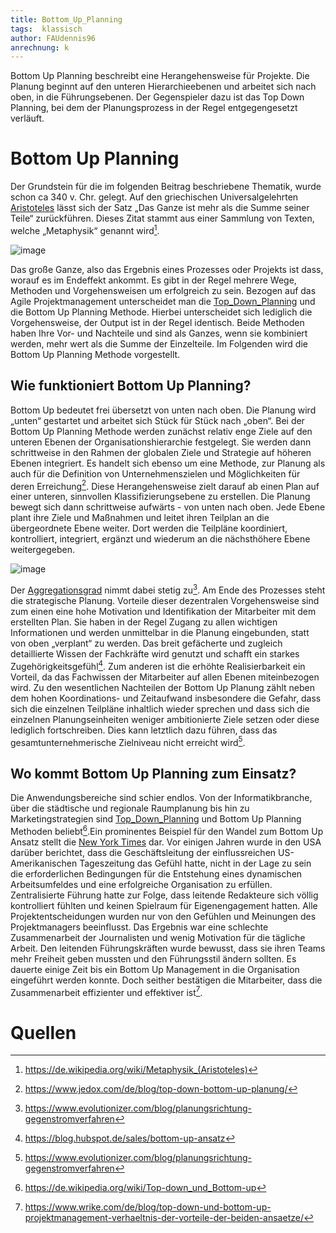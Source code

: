 ```yaml
---
title: Bottom_Up_Planning
tags:  klassisch
author: FAUdennis96
anrechnung: k
---
```




Bottom Up Planning beschreibt eine Herangehensweise für Projekte. Die Planung beginnt auf den unteren Hierarchieebenen und arbeitet sich nach oben, in die Führungsebenen.
Der Gegenspieler dazu ist das Top Down Planning, bei dem der Planungsprozess in der Regel entgegengesetzt verläuft. 


# Bottom Up Planning

Der Grundstein für die im folgenden Beitrag beschriebene Thematik, wurde schon ca 340 v. Chr. gelegt. Auf den griechischen Universalgelehrten [Aristoteles](https://de.wikipedia.org/wiki/Aristoteles) lässt sich der Satz „Das Ganze ist mehr als die Summe seiner Teile“ zurückführen. Dieses Zitat stammt aus einer Sammlung von Texten, welche „Metaphysik“ genannt wird[^1].

![image](https://user-images.githubusercontent.com/92928630/143274774-cfc8e827-57e2-444a-95f2-88b1e4cc9f1e.png)



Das große Ganze, also das Ergebnis eines Prozesses oder Projekts ist dass, worauf es im Endeffekt ankommt. Es gibt in der Regel mehrere Wege, Methoden und Vorgehensweisen um erfolgreich zu sein. Bezogen auf das Agile Projektmanagement unterscheidet man die [Top_Down_Planning](Top_Down_Planning.md) und die Bottom Up Planning Methode. Hierbei unterscheidet sich lediglich die Vorgehensweise, der Output ist in der Regel identisch. Beide Methoden haben Ihre Vor- und Nachteile und sind als Ganzes, wenn sie kombiniert werden, mehr wert als die Summe der Einzelteile. Im Folgenden wird die Bottom Up Planning Methode vorgestellt.

## Wie funktioniert Bottom Up Planning?

Bottom Up bedeutet frei übersetzt von unten nach oben. Die Planung wird „unten“ gestartet und arbeitet sich Stück für Stück nach „oben“. Bei der Bottom Up Planning Methode  werden zunächst relativ enge Ziele auf den unteren Ebenen der Organisationshierarchie festgelegt. Sie werden dann schrittweise in den Rahmen der globalen Ziele und Strategie auf höheren Ebenen integriert. Es handelt sich ebenso um eine Methode, zur Planung als auch für die Definition von Unternehmenszielen und Möglichkeiten für deren Erreichung[^2].
Diese Herangehensweise zielt darauf ab einen Plan auf einer unteren, sinnvollen Klassifizierungsebene zu erstellen. Die Planung bewegt sich dann schrittweise aufwärts - von unten nach oben. Jede Ebene plant ihre Ziele und Maßnahmen und leitet ihren Teilplan an die übergeordnete Ebene weiter. Dort werden die Teilpläne koordiniert, kontrolliert, integriert, ergänzt und wiederum an die nächsthöhere Ebene weitergegeben. 

![image](https://user-images.githubusercontent.com/92928630/143275928-341298e9-9093-4511-aa5c-43a1136ab7d4.png)

Der [Aggregationsgrad](https://www.fremdwort.de/suchen/bedeutung/aggregationsgrad) nimmt dabei stetig zu[^3]. Am Ende des Prozesses steht die strategische Planung. Vorteile dieser dezentralen Vorgehensweise sind zum einen eine hohe Motivation und Identifikation der Mitarbeiter mit dem erstellten Plan. Sie haben in der Regel Zugang zu allen wichtigen Informationen und werden unmittelbar in die Planung eingebunden, statt von oben „verplant“ zu werden. Das breit gefächerte und zugleich detaillierte Wissen der Fachkräfte wird genutzt und schafft ein starkes Zugehörigkeitsgefühl[^4]. Zum anderen ist die erhöhte Realisierbarkeit ein Vorteil, da das Fachwissen der Mitarbeiter auf allen Ebenen miteinbezogen wird. Zu den wesentlichen Nachteilen der Bottom Up Planung zählt neben dem hohen Koordinations- und Zeitaufwand insbesondere die Gefahr, dass sich die einzelnen Teilpläne inhaltlich wieder sprechen und dass sich die einzelnen Planungseinheiten weniger ambitionierte Ziele setzen oder diese lediglich fortschreiben. Dies kann letztlich dazu führen, dass das gesamtunternehmerische Zielniveau nicht erreicht wird[^5]. 

## Wo kommt Bottom Up Planning zum Einsatz?

Die Anwendungsbereiche sind schier endlos. Von der Informatikbranche, über die städtische und regionale Raumplanung bis hin zu Marketingstrategien sind [Top_Down_Planning](Top_Down_Planning.md) und Bottom Up Planning Methoden beliebt[^6].Ein prominentes Beispiel für den Wandel zum Bottom Up Ansatz stellt die [New York Times](https://www.nytimes.com/subscription?campaignId=7UXFY&ds_c=71700000074377394&gclid=CjwKCAiA4veMBhAMEiwAU4XRrxJ7baq3Vw4ZRV62Qfy0EOZmwmyQYrDtExpYe8A33M2WSUxHs5CzqBoCc0AQAvD_BwE&gclsrc=aw.ds) dar. Vor einigen Jahren wurde in den USA darüber berichtet, dass die Geschäftsleitung der einflussreichen US-Amerikanischen Tageszeitung das Gefühl hatte, nicht in der Lage zu sein die erforderlichen Bedingungen für die Entstehung eines dynamischen Arbeitsumfeldes und eine erfolgreiche Organisation zu erfüllen. Zentralisierte Führung hatte zur Folge, dass leitende Redakteure sich völlig kontrolliert fühlten und keinen Spielraum für Eigenengagement hatten. Alle Projektentscheidungen wurden nur von den Gefühlen und Meinungen des Projektmanagers beeinflusst. Das Ergebnis war eine schlechte Zusammenarbeit der Journalisten und wenig Motivation für die tägliche Arbeit. Den leitenden Führungskräften wurde bewusst, dass sie ihren Teams mehr Freiheit geben mussten und den Führungsstil ändern sollten. Es dauerte einige Zeit bis ein Bottom Up Management in die Organisation eingeführt werden konnte. Doch seither bestätigen die Mitarbeiter, dass die Zusammenarbeit effizienter und effektiver ist[^7].


# Quellen

[^1]: https://de.wikipedia.org/wiki/Metaphysik_(Aristoteles)
[^2]: https://www.jedox.com/de/blog/top-down-bottom-up-planung/
[^3]: https://www.evolutionizer.com/blog/planungsrichtung-gegenstromverfahren
[^4]: https://blog.hubspot.de/sales/bottom-up-ansatz
[^5]: https://www.evolutionizer.com/blog/planungsrichtung-gegenstromverfahren
[^6]: https://de.wikipedia.org/wiki/Top-down_und_Bottom-up
[^7]: https://www.wrike.com/de/blog/top-down-und-bottom-up-projektmanagement-verhaeltnis-der-vorteile-der-beiden-ansaetze/
